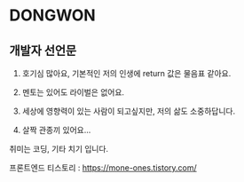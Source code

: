 # DONGWON

<h2>개발자 선언문 </h2>

1. 호기심 많아요, 
   기본적인 저의 인생에 return 값은 물음표 같아요.
   
3. 멘토는 있어도 라이벌은 없어요.

4. 세상에 영향력이 있는 사람이 되고싶지만, 저의 삶도 소중하답니다.

5. 살짝 관종끼 있어요...

취미는 코딩, 기타 치기 입니다.


프론트엔드 티스토리 : https://mone-ones.tistory.com/
